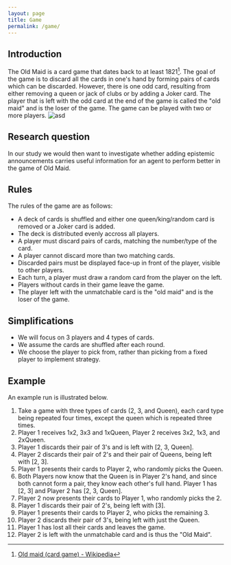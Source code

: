 ```yaml
---
layout: page
title: Game
permalink: /game/
---
```


## Introduction
The Old Maid is a card game that dates back to at least 1821[^1]. The goal of the game is to discard all the cards in one's hand by forming pairs of cards which can be discarded. However, there is one odd card, resulting from either removing a queen or jack of clubs or by adding a Joker card. The player that is left with the odd card at the end of the game is called the "old maid" and is the loser of the game. The game can be played with two or more players. 
![asd](/assets/img/cards.jpg)

## Research question
In our study we would then want to investigate whether adding epistemic announcements carries useful information for an agent to perform better in the game of Old Maid.

## Rules

The rules of the game are as follows:
- A deck of cards is shuffled and either one queen/king/random card is removed or a Joker card is added.
- The deck is distributed evenly accross all players.
- A player must discard pairs of cards, matching the number/type of the card.
- A player cannot discard more than two matching cards.
- Discarded pairs must be displayed face-up in front of the player, visible to other players.
- Each turn, a player must draw a random card from the player on the left.
- Players without cards in their game leave the game.
- The player left with the unmatchable card is the "old maid" and is the loser of the game.

## Simplifications
- We will focus on 3 players and 4 types of cards.
- We assume the cards are shuffled after each round. 
- We choose the player to pick from, rather than picking from a fixed player to implement strategy.

## Example
An example run is illustrated below.
1. Take a game with three types of cards (2, 3, and Queen), each card type being repeated four times, except the queen which is repeated three times.
2. Player 1 receives 1x2, 3x3 and 1xQueen, Player 2 receives 3x2, 1x3, and 2xQueen.
3. Player 1 discards their pair of 3's and is left with [2, 3, Queen].
4. Player 2 discards their pair of 2's and their pair of Queens, being left with [2, 3].
5. Player 1 presents their cards to Player 2, who randomly picks the Queen.
6. Both Players now know that the Queen is in Player 2's hand, and since both cannot form a pair, they know each other's full hand. Player 1 has [2, 3] and Player 2 has [2, 3, Queen].
7. Player 2 now presents their cards to Player 1, who randomly picks the 2.
8. Player 1 discards their pair of 2's, being left with [3].
9. Player 1 presents their cards to Player 2, who picks the remaining 3.
10. Player 2 discards their pair of 3's, being left with just the Queen. 
11. Player 1 has lost all their cards and leaves the game.
12. Player 2 is left with the unmatchable card and is thus the "Old Maid".


[^1]: [Old maid (card game) - Wikipedia](https://en.wikipedia.org/wiki/Old_maid_(card_game))